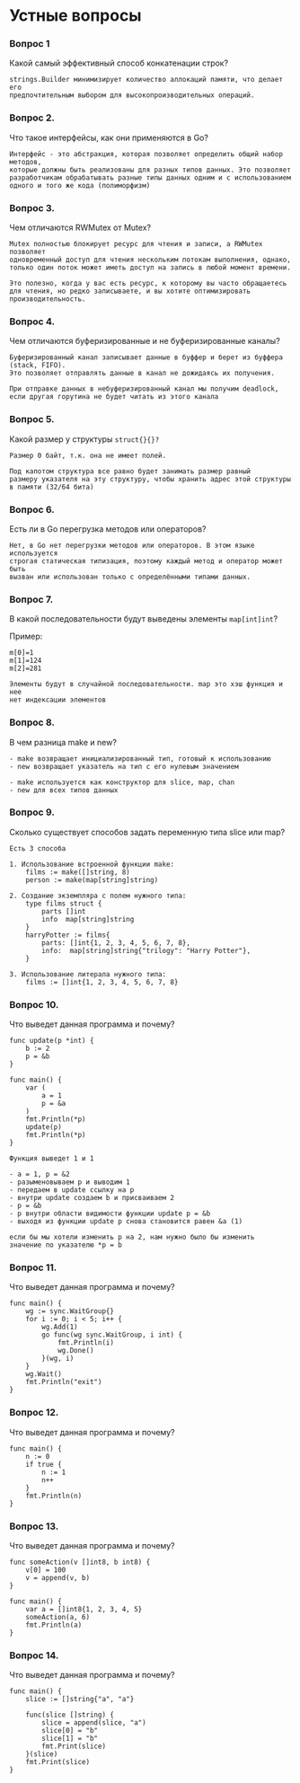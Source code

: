 # Устные вопросы

### Вопрос 1

Какой самый эффективный способ конкатенации строк?

```
strings.Builder минимизирует количество аллокаций памяти, что делает его
предпочтительным выбором для высокопроизводительных операций.
```

### Вопрос 2.

Что такое интерфейсы, как они применяются в Go?

```
Интерфейс - это абстракция, которая позволяет определить общий набор методов,
которые должны быть реализованы для разных типов данных. Это позволяет 
разработчикам обрабатывать разные типы данных одним и с использованием
одного и того же кода (полиморфизм)
```

### Вопрос 3.

Чем отличаются RWMutex от Mutex?

```
Mutex полностью блокирует ресурс для чтения и записи, а RWMutex позволяет
одновременный доступ для чтения нескольким потокам выполнения, однако, 
только один поток может иметь доступ на запись в любой момент времени.

Это полезно, когда у вас есть ресурс, к которому вы часто обращаетесь 
для чтения, но редко записываете, и вы хотите оптимизировать производительность.
```

### Вопрос 4.

Чем отличаются буферизированные и не буферизированные каналы?

```
Буферизированный канал записывает данные в буффер и берет из буффера (stack, FIFO).
Это позволяет отправлять данные в канал не дожидаясь их получения.

При отправке данных в небуферизированный канал мы получим deadlock,
если другая горутина не будет читать из этого канала
```

### Вопрос 5.

Какой размер у структуры `struct{}{}?`

```
Размер 0 байт, т.к. она не имеет полей. 

Под капотом структура все равно будет занимать размер равный
размеру указателя на эту структуру, чтобы хранить адрес этой структуры
в памяти (32/64 бита)
```

### Вопрос 6.

Есть ли в Go перегрузка методов или операторов?

```
Нет, в Go нет перегрузки методов или операторов. В этом языке используется 
строгая статическая типизация, поэтому каждый метод и оператор может быть 
вызван или использован только с определёнными типами данных.
```

### Вопрос 7.

В какой последовательности будут выведены элементы `map[int]int`?

Пример:

```
m[0]=1
m[1]=124
m[2]=281
```

```
Элементы будут в случайной последовательности. map это хэш функция и нее
нет индексации элементов
```

### Вопрос 8.

В чем разница make и new?

```
- make возвращает инициализированный тип, готовый к использованию
- new возвращает указатель на тип с его нулевым значением

- make используется как конструктор для slice, map, chan
- new для всех типов данных
```

### Вопрос 9.

Сколько существует способов задать переменную типа slice или map?

```
Есть 3 способа

1. Использование встроенной функции make:
    films := make([]string, 8)  
    person := make(map[string]string)

2. Создание экземпляра с полем нужного типа:
	type films struct {
		parts []int
		info  map[string]string
	}
	harryPotter := films{
		parts: []int{1, 2, 3, 4, 5, 6, 7, 8},
		info:  map[string]string{"trilogy": "Harry Potter"},
	}

3. Использование литерала нужного типа:
    films := []int{1, 2, 3, 4, 5, 6, 7, 8}
```

### Вопрос 10.

Что выведет данная программа и почему?

```
func update(p *int) {
	b := 2
	p = &b
}

func main() {
	var (
		a = 1
		p = &a
	)
	fmt.Println(*p)
	update(p)
	fmt.Println(*p)
}
```

```
Функция выведет 1 и 1

- a = 1, p = &2
- разыменовываем p и выводим 1
- передаем в update ссылку на p
- внутри update создаем b и присваиваем 2
- p = &b
- p внутри области видимости функции update p = &b
- выходя из функции update p снова становится равен &a (1)

если бы мы хотели изменить p на 2, нам нужно было бы изменить
значение по указателю *p = b
```

### Вопрос 11.

Что выведет данная программа и почему?

```
func main() {
	wg := sync.WaitGroup{}
	for i := 0; i < 5; i++ {
		wg.Add(1)
		go func(wg sync.WaitGroup, i int) {
			fmt.Println(i)
			wg.Done()
		}(wg, i)
	}
	wg.Wait()
	fmt.Println("exit")
}
```

### Вопрос 12.

Что выведет данная программа и почему?

```
func main() {
	n := 0
	if true {
		n := 1
		n++
	}
	fmt.Println(n)
}
```

### Вопрос 13.

Что выведет данная программа и почему?

```
func someAction(v []int8, b int8) {
	v[0] = 100
	v = append(v, b)
}

func main() {
	var a = []int8{1, 2, 3, 4, 5}
	someAction(a, 6)
	fmt.Println(a)
}
```

### Вопрос 14.

Что выведет данная программа и почему?

```
func main() {
	slice := []string{"a", "a"}

	func(slice []string) {
		slice = append(slice, "a")
		slice[0] = "b"
		slice[1] = "b"
		fmt.Print(slice)
	}(slice)
	fmt.Print(slice)
}
```

